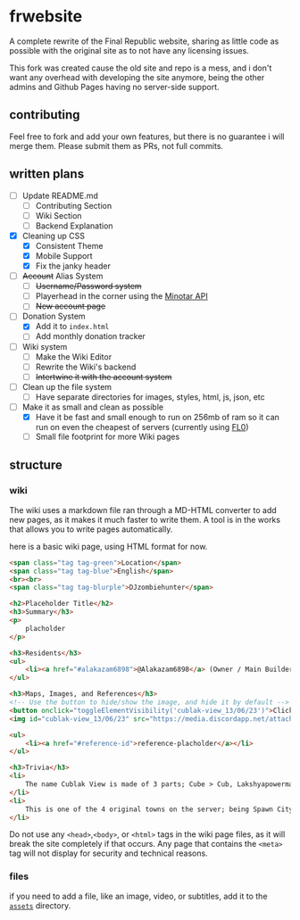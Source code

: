 # frwebsite

A complete rewrite of the Final Republic website, sharing as little code as possible with the original site as to not have any licensing issues.

This fork was created cause the old site and repo is a mess, and i don't want any overhead with developing the site anymore, being the other admins and Github Pages having no server-side support.

## contributing

Feel free to fork and add your own features, but there is no guarantee i will merge them. Please submit them as PRs, not full commits.

## written plans

- [ ] Update README.md
  - [ ] Contributing Section
  - [ ] Wiki Section
  - [ ] Backend Explanation
- [x] Cleaning up CSS
  - [x] Consistent Theme
  - [x] Mobile Support
  - [x] Fix the janky header
- [ ] ~~Account~~ Alias System
  - [ ] ~~Username/Password system~~
  - [ ] Playerhead in the corner using the [Minotar API](https://minotar.net/avatar/notch/100)
  - [ ] ~~New account page~~
- [ ] Donation System
  - [x] Add it to `index.html`
  - [ ] Add monthly donation tracker
- [ ] Wiki system
  - [ ] Make the Wiki Editor
  - [ ] Rewrite the Wiki's backend
  - [ ] ~~Intertwine it with the account system~~
- [ ] Clean up the file system
  - [ ] Have separate directories for images, styles, html, js, json, etc
- [ ] Make it as small and clean as possible
  - [x] Have it be fast and small enough to run on 256mb of ram so it can run on even the cheapest of servers (currently using [FL0](https://www.fl0.com/))
  - [ ] Small file footprint for more Wiki pages

## structure

### wiki

The wiki uses a markdown file ran through a MD-HTML converter to add new pages, as it makes it much faster to write them. A tool is in the works that allows you to write pages automatically.

here is a basic wiki page, using HTML format for now.

```html
<span class="tag tag-green">Location</span>
<span class="tag tag-blue">English</span>
<br><br>
<span class="tag tag-blurple">DJzombiehunter</span>

<h2>Placeholder Title</h2>
<h3>Summary</h3>
<p>
    placholder
</p>

<h3>Residents</h3>
<ul>
    <li><a href="#alakazam6898">@Alakazam6898</a> (Owner / Main Builder)</li>
</ul>

<h3>Maps, Images, and References</h3>
<!-- Use the button to hide/show the image, and hide it by default -->
<button onclick="toggleElementVisibility('cublak-view_13/06/23')">Click to show image "cublak-view_13/06/23"</button>
<img id="cublak-view_13/06/23" src="https://media.discordapp.net/attachments/1061516148325220455/1118033620024709120/image.png" alt="Image 1" style="display:none;">

<ul>
    <li><a href="#reference-id">reference-placholder</a></li>
</ul>

<h3>Trivia</h3>
<li>
    The name Cublak View is made of 3 parts; Cube > Cub, Lakshyapowerman > Lak, Mountain View > View. It was a name idea that everyone just stuck with.
</li>
<li>
    This is one of the 4 original towns on the server; being Spawn City, Cublak View, Windswept Fang, and Nether Bay.
</li>

```

Do not use any `<head>`,`<body>`, or `<html>` tags in the wiki page files, as it will break the site completely if that occurs. Any page that contains the `<meta>` tag will not display for security and technical reasons.

### files

if you need to add a file, like an image, video, or subtitles, add it to the [`assets`](./assets/) directory.

